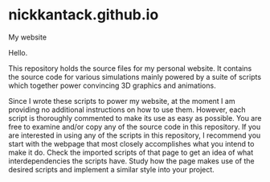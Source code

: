 # nickkantack.github.io
My website

Hello.

This repository holds the source files for my personal
website. It contains the source code for various simulations
mainly powered by a suite of scripts which together 
power convincing 3D graphics and animations.

Since I wrote these scripts to power my website, at
the moment I am providing no additional instructions on how
to use them. However, each script is thoroughly commented
to make its use as easy as possible. You are free to 
examine and/or copy any of the source code in this repository.
If you are interested in using any of the scripts in this
repository, I recommend you start with the webpage that
most closely accomplishes what you intend to make it do.
Check the imported scripts of that page to get an idea of
what interdependencies the scripts have. Study how the page
makes use of the desired scripts and implement a similar
style into your project.
